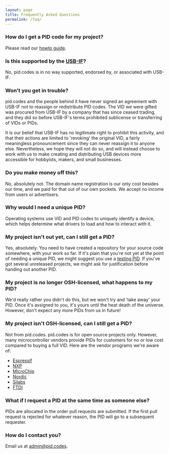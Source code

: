 ```yaml
---
layout: page
title: Frequently Asked Questions
permalink: /faq/
---
```

### How do I get a PID code for my project?
Please read our [howto guide](/howto/).

### Is this supported by the [USB-IF](http://usb.org/)?
No, pid.codes is in no way supported, endorsed by, or associated with USB-IF.

### Won't you get in trouble?
pid.codes and the people behind it have never signed an agreement with USB-IF not to reassign or redistribute PID codes. The VID we were gifted was procured from USB-IF by a company that has since ceased trading, and they did so before USB-IF's terms prohibited sublicense or transferring of VIDs or PIDs.

It is our belief that USB-IF has no legitimate right to prohibit this activity, and that their actions are limited to 'revoking' the original VID, a fairly meaningless pronouncement since they can never reassign it to anyone else. Nevertheless, we hope they will not do so, and will instead choose to work with us to make creating and distributing USB devices more accessible for hobbyists, makers, and small businesses.

### Do you make money off this?
No, absolutely not. The domain name registration is our only cost besides our time, and we paid for that out of our own pockets. We accept no income from users or advertisers.

### Why would I need a unique PID?
Operating systems use VID and PID codes to uniquely identify a device, which helps determine what drivers to load and how to interact with it.

### My project isn't out yet, can I still get a PID?
Yes, absolutely. You need to have created a repository for your source code somewhere, with your work so far. If it's plain that you're not yet at the point of needing a unique PID, we might suggest you use a [testing PID](/1209/0001/). If you've got several unreleased projects, we might ask for justification before handing out another PID.

### My project is no longer OSH-licensed, what happens to my PID?
We'd really rather you didn't do this, but we won't try and 'take away' your PID. Once it's assigned to you, it's yours until the heat death of the universe. However, don't expect any more PIDs from us in future!

### My project isn't OSH-licensed, can I still get a PID?
Not from pid.codes. pid.codes is for open source projects only. However, many microcontroller vendors provide PIDs for customers for no or low cost compared to buying a full VID. Here are the vendor programs we're aware of:

* [Espressif](https://github.com/espressif/usb-pids)
* [NXP](https://community.nxp.com/t5/Kinetis-Microcontrollers/NXP-USB-VID-PID-Program/ta-p/1124867)
* [MicroChip](https://www.microchip.com/usblicensing/)
* [Nordic](https://devzone.nordicsemi.com/f/nordic-q-a/50638/usb-pid-for-nrf52840)
* [Silabs](https://www.silabs.com/interface/request-product-id)
* [FTDI](http://www.ftdichip.com/Support/Knowledgebase/index.html?caniuseftdisvidformypr.htm)

### What if I request a PID at the same time as someone else?
PIDs are allocated in the order pull requests are submitted. If the first pull request is rejected for whatever reason, the PID will go to a subsequent requester.

### How do I contact you?
Email us at [admin@pid.codes](mailto:admin@pid.codes).
